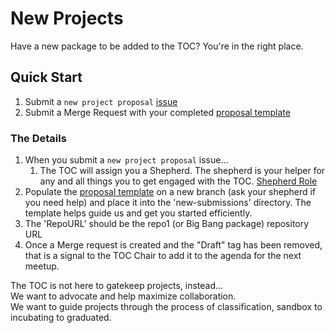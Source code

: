 # New Projects

Have a new package to be added to the TOC? You're in the right place.

## Quick Start

1. Submit a `new project proposal` [issue](https://repo1.dso.mil/platform-one/bbtoc/-/issues/new)
2. Submit a Merge Request with your completed  [proposal template](proposal_template.yaml)


### The Details

1. When you submit a `new project proposal` issue...
   1. The TOC will assign you a Shepherd. The shepherd is your helper for any and all things you to get engaged with the TOC. [Shepherd Role](../../../policy/governance.md)
2. Populate the [proposal template](proposal_template.yaml) on a new branch (ask your shepherd if you need help) and place it into the 'new-submissions' directory. The template helps guide us and get you started efficiently.
3. The 'RepoURL' should be the repo1 (or Big Bang package) repository URL 
4. Once a Merge request is created and the "Draft" tag has been removed, that is a signal to the TOC Chair to add it to the agenda for the next meetup.

The TOC is not here to gatekeep projects, instead...  
We want to advocate and help maximize collaboration.   
We want to guide projects through the process of classification, sandbox to incubating to graduated.
